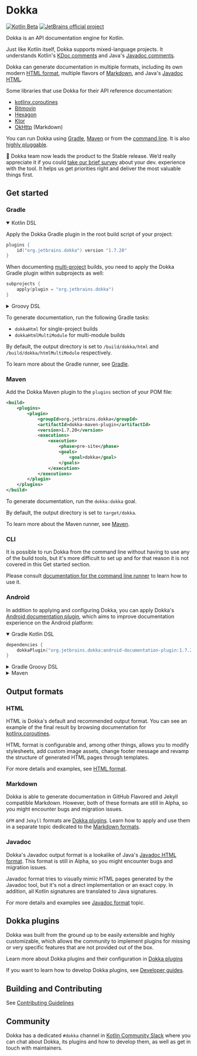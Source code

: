 # Dokka 

[![Kotlin Beta](https://kotl.in/badges/beta.svg)](https://kotlinlang.org/docs/components-stability.html)
[![JetBrains official project](https://jb.gg/badges/official.svg)](https://github.com/JetBrains#jetbrains-on-github)

Dokka is an API documentation engine for Kotlin.

Just like Kotlin itself, Dokka supports mixed-language projects. It understands Kotlin's
[KDoc comments](https://kotlinlang.org/docs/kotlin-doc.html#kdoc-syntax) and Java's
[Javadoc comments](https://www.oracle.com/technical-resources/articles/java/javadoc-tool.html).

Dokka can generate documentation in multiple formats, including its own modern [HTML format](/TODO),
multiple flavors of [Markdown](/TODO), and Java's [Javadoc HTML](/TODO).

Some libraries that use Dokka for their API reference documentation:

* [kotlinx.coroutines](https://kotlinlang.org/api/kotlinx.coroutines/kotlinx-coroutines-core/kotlinx.coroutines/)
* [Bitmovin](https://cdn.bitmovin.com/player/android/3/docs/index.html)
* [Hexagon](https://hexagonkt.com/api/index.html)
* [Ktor](https://api.ktor.io/)
* [OkHttp](https://square.github.io/okhttp/4.x/okhttp/okhttp3/) (Markdown)

You can run Dokka using [Gradle](/TODO), [Maven](/TODO) or from the [command line](/TODO). It is also
[highly pluggable](/TODO).

:mega: Dokka team now leads the product to the Stable release.
We’d really appreciate it if you could [take our brief survey](https://surveys.jetbrains.com/s3/dokka-survey) about 
your dev. experience with the tool. It helps us get priorities right and deliver the most valuable things first.

## Get started

### Gradle

<details open>
<summary>Kotlin DSL</summary>

Apply the Dokka Gradle plugin in the root build script of your project:

```kotlin
plugins {
    id("org.jetbrains.dokka") version "1.7.20"
}
```

When documenting [multi-project](https://docs.gradle.org/current/userguide/multi_project_builds.html) builds, you need 
to apply the Dokka Gradle plugin within subprojects as well:

```kotlin
subprojects {
    apply(plugin = "org.jetbrains.dokka")
}
```

</details>

<details>
<summary>Groovy DSL</summary>

Apply Dokka Gradle plugin in the root project:

```groovy
plugins {
    id 'org.jetbrains.dokka' version '1.7.20'
}
```

When documenting [multi-project](https://docs.gradle.org/current/userguide/multi_project_builds.html) builds, you need 
to apply the Dokka Gradle plugin within subprojects as well:

```groovy
subprojects {
    apply plugin: 'org.jetbrains.dokka'
}
```

</details>

To generate documentation, run the following Gradle tasks:

* `dokkaHtml` for single-project builds
* `dokkaHtmlMultiModule` for multi-module builds

By default, the output directory is set to `/build/dokka/html` and `/build/dokka/htmlMultiModule` respectively.

To learn more about the Gradle runner, see [Gradle](/TODO).

### Maven

Add the Dokka Maven plugin to the `plugins` section of your POM file:

```xml
<build>
    <plugins>
        <plugin>
            <groupId>org.jetbrains.dokka</groupId>
            <artifactId>dokka-maven-plugin</artifactId>
            <version>1.7.20</version>
            <executions>
                <execution>
                    <phase>pre-site</phase>
                    <goals>
                        <goal>dokka</goal>
                    </goals>
                </execution>
            </executions>
        </plugin>
    </plugins>
</build>
```

To generate documentation, run the `dokka:dokka` goal.

By default, the output directory is set to `target/dokka`.

To learn more about the Maven runner, see [Maven](/TODO).

### CLI

It is possible to run Dokka from the command line without having to use any of the build tools, but it's more
difficult to set up and for that reason it is not covered in this Get started section.

Please consult [documentation for the command line runner](/TODO)
to learn how to use it.

### Android

In addition to applying and configuring Dokka, you can apply Dokka's 
[Android documentation plugin](plugins/android-documentation), which aims to improve documentation experience on the 
Android platform:

<details open>
<summary>Gradle Kotlin DSL</summary>

```kotlin
dependencies {
    dokkaPlugin("org.jetbrains.dokka:android-documentation-plugin:1.7.20")
}
```

</details>

<details>
<summary>Gradle Groovy DSL</summary>

```groovy
dependencies {
    dokkaPlugin 'org.jetbrains.dokka:android-documentation-plugin:1.7.20'
}
```

</details>

<details>
<summary>Maven</summary>

```xml
<plugin>
    <groupId>org.jetbrains.dokka</groupId>
    <artifactId>dokka-maven-plugin</artifactId>
    ...
    <configuration>
        <dokkaPlugins>
            <plugin>
                <groupId>org.jetbrains.dokka</groupId>
                <artifactId>android-documentation-plugin</artifactId>
                <version>1.7.20</version>
            </plugin>
        </dokkaPlugins>
    </configuration>
</plugin>
```

</details>

## Output formats

### HTML

HTML is Dokka's default and recommended output format. You can see an example of the final result by browsing 
documentation for [kotlinx.coroutines](https://kotlinlang.org/api/kotlinx.coroutines/).

HTML format is configurable and, among other things, allows you to modify stylesheets, add custom image assets, change
footer message and revamp the structure of generated HTML pages through templates.

For more details and examples, see [HTML format](/TODO).

### Markdown

Dokka is able to generate documentation in GitHub Flavored and Jekyll compatible Markdown. However, both of these
formats are still in Alpha, so you might encounter bugs and migration issues.

`GFM` and `Jekyll` formats are [Dokka plugins](/TODO). Learn how to apply and use them in a separate topic
dedicated to the [Markdown formats](/TODO).

### Javadoc

Dokka's Javadoc output format is a lookalike of Java's 
[Javadoc HTML format](https://docs.oracle.com/en/java/javase/19/docs/api/index.html). This format is still in Alpha,
so you might encounter bugs and migration issues.

Javadoc format tries to visually mimic HTML pages generated by the Javadoc tool, but it's not a direct implementation 
or an exact copy. In addition, all Kotlin signatures are translated to Java signatures.

For more details and examples see [Javadoc format](/TODO) topic.

## Dokka plugins

Dokka was built from the ground up to be easily extensible and highly customizable, which allows the community to 
implement plugins for missing or very specific features that are not provided out of the box.

Learn more about Dokka plugins and their configuration in [Dokka plugins](TODO)

If you want to learn how to develop Dokka plugins, see
[Developer guides](https://kotlin.github.io/dokka/1.7.20/developer_guide/introduction/).

## Building and Contributing

See [Contributing Guidelines](CONTRIBUTING.md)

## Community

Dokka has a dedicated `#dokka` channel in [Kotlin Community Slack](https://surveys.jetbrains.com/s3/kotlin-slack-sign-up)
where you can chat about Dokka, its plugins and how to develop them, as well as get in touch with maintainers.
